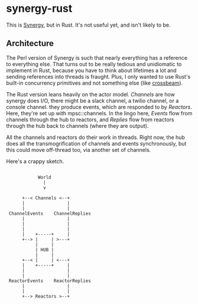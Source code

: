 # synergy-rust

This is [Synergy](//github.com/rjbs/Synergy), but in Rust. It's not useful
yet, and isn't likely to be.

## Architecture

The Perl version of Synergy is such that nearly everything has a reference to
everything else. That turns out to be really tedious and unidiomatic to
implement in Rust, because you have to think about lifetimes a lot and sending
references into threads is fraught. Plus, I only wanted to use Rust's built-in
concurrency primitives and not something else (like
[crossbeam](https://crates.io/crates/crossbeam)).

The Rust version leans heavily on the actor model. _Channels_ are how synergy
does I/O, there might be a slack channel, a twilio channel, or a console
channel. they produce events, which are responded to by _Reactors_. Here,
they're set up with mpsc::channels. In the lingo here, _Events_ flow from
channels through the hub to reactors, and _Replies_ flow from reactors through
the hub back to channels (where they are output). 

All the channels and reactors do their work in threads. Right now, the hub
does all the transmogrification of channels and events synchronously, but
this could move off-thread too, via another set of channels.


Here's a crappy sketch.


```

            World
              |
              v

      +--< Channels <--+
      |                |
      |                |
 ChannelEvents    ChannelReplies
      |                |
      |                |
      |                |
      |    +-----+     |
      +--> |     | >---+
           |     |
           | HUB |
           |     |
      +--< |     | <---+
      |    +-----+     |
      |                |
      |                |
 ReactorEvents    ReactorReplies
      |                |
      |                |
      +--> Reactors >--+
```

